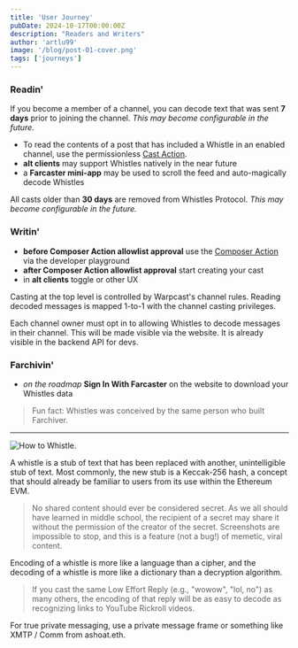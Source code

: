```yaml
---
title: 'User Journey'
pubDate: 2024-10-17T00:00:00Z
description: "Readers and Writers"
author: 'artlu99'
image: '/blog/post-01-cover.png'
tags: ['journeys']
---
```


### Readin'

If you become a member of a channel, you can decode text that was sent <strong>7 days</strong> prior to joining the channel. *This may become configurable in the future.*

- To read the contents of a post that has included a Whistle in an enabled channel, use the permissionless [Cast Action](https://warpcast.com/~/add-cast-action?url=https%3A%2F%2Fkeccak256-composer-action.artlu.workers.dev%2Fcast-action).
- **alt clients** may support Whistles natively in the near future
- a **Farcaster mini-app** may be used to scroll the feed and auto-magically decode Whistles


All casts older than <strong>30 days</strong> are removed from Whistles Protocol. *This may become configurable in the future.*

### Writin'

- **before Composer Action allowlist approval** use the [Composer Action](https://warpcast.com/~/developers/composer-actions?name=keccak-256&postUrl=https%3A%2F%2Fkeccak256-composer-action.artlu.workers.dev) via the developer playground 
- **after Composer Action allowlist approval** start creating your cast
- in **alt clients** toggle or other UX 

Casting at the top level is controlled by Warpcast's channel rules. Reading decoded messages is mapped 1-to-1 with the channel casting privileges.

Each channel owner must opt in to allowing Whistles to decode messages in their channel. This will be made visible via the website. It is already visible in the backend API for devs.

### Farchivin'

- *on the roadmap* **Sign In With Farcaster** on the website to download your Whistles data

> Fun fact: Whistles was conceived by the same person who built Farchiver.

---

![How to Whistle.](/blog/post-06.png)

A whistle is a stub of text that has been replaced with another, unintelligible stub of text. Most commonly, the new stub is a Keccak-256 hash, a concept that  should already be familiar to users from its use within the Ethereum EVM.

> No shared content should ever be considered secret. As we all should have learned in middle school, the recipient of a secret may share it without the permission of the creator of the secret. Screenshots are impossible to stop, and this is a feature (not a bug!) of memetic, viral content.

Encoding of a whistle is more like a language than a cipher, and the decoding of a whistle is more like a dictionary than a decryption algorithm.

> If you cast the same Low Effort Reply (e.g., "wowow", "lol, no") as many others, the encoding of that reply will be as easy to decode as recognizing links to YouTube Rickroll videos.

For true private messaging, use a private message frame or something like XMTP / Comm from ashoat.eth.

